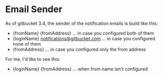 Email Sender
============

As of gitbucket 3.4, the sender of the notification emails is build like this:

* {fromName} {fromAddress} ... in case you configured both of them
* {loginName} notifications@gitbucket.com ... in case you configured none of them
* {fromAddress} ... in case you configured only the from address

For me, I'd like to see this:

* {loginName} {fromAddress} ... when from name isn't configured
